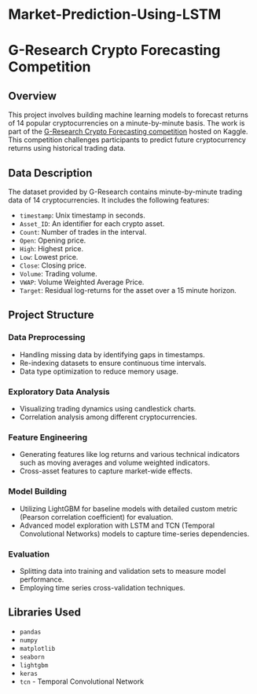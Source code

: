 # Market-Prediction-Using-LSTM

# G-Research Crypto Forecasting Competition

## Overview

This project involves building machine learning models to forecast returns of 14 popular cryptocurrencies on a minute-by-minute basis. The work is part of the [G-Research Crypto Forecasting competition](https://www.kaggle.com/competitions/g-research-crypto-forecasting) hosted on Kaggle. This competition challenges participants to predict future cryptocurrency returns using historical trading data.

## Data Description

The dataset provided by G-Research contains minute-by-minute trading data of 14 cryptocurrencies. It includes the following features:

- `timestamp`: Unix timestamp in seconds.
- `Asset_ID`: An identifier for each crypto asset.
- `Count`: Number of trades in the interval.
- `Open`: Opening price.
- `High`: Highest price.
- `Low`: Lowest price.
- `Close`: Closing price.
- `Volume`: Trading volume.
- `VWAP`: Volume Weighted Average Price.
- `Target`: Residual log-returns for the asset over a 15 minute horizon.

## Project Structure

### Data Preprocessing

- Handling missing data by identifying gaps in timestamps.
- Re-indexing datasets to ensure continuous time intervals.
- Data type optimization to reduce memory usage.

### Exploratory Data Analysis

- Visualizing trading dynamics using candlestick charts.
- Correlation analysis among different cryptocurrencies.

### Feature Engineering

- Generating features like log returns and various technical indicators such as moving averages and volume weighted indicators.
- Cross-asset features to capture market-wide effects.

### Model Building

- Utilizing LightGBM for baseline models with detailed custom metric (Pearson correlation coefficient) for evaluation.
- Advanced model exploration with LSTM and TCN (Temporal Convolutional Networks) models to capture time-series dependencies.

### Evaluation

- Splitting data into training and validation sets to measure model performance.
- Employing time series cross-validation techniques.

## Libraries Used

- `pandas`
- `numpy`
- `matplotlib`
- `seaborn`
- `lightgbm`
- `keras`
- `tcn` - Temporal Convolutional Network


